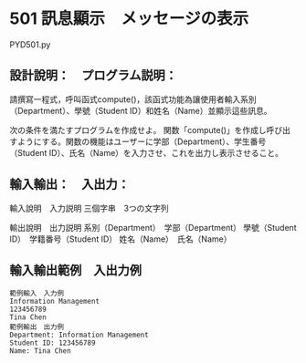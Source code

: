 # 501 訊息顯示　メッセージの表示
PYD501.py
## 設計說明：　プログラム説明：
請撰寫一程式，呼叫函式compute()，該函式功能為讓使用者輸入系別（Department）、學號（Student ID）和姓名（Name）並顯示這些訊息。

次の条件を満たすプログラムを作成せよ。
関数「compute()」を作成し呼び出すようにする。関数の機能はユーザーに学部（Department）、学生番号（Student ID）、氏名（Name）を入力させ、これを出力し表示させること。

## 輸入輸出：　入出力：
輸入說明　入力説明
三個字串　3つの文字列

輸出說明　出力説明
系別（Department）　学部（Department）
學號（Student ID）　学籍番号（Student ID）
姓名（Name）　氏名（Name）

## 輸入輸出範例　入出力例

```
範例輸入　入力例
Information Management
123456789
Tina Chen
範例輸出　出力例
Department: Information Management
Student ID: 123456789
Name: Tina Chen
```
